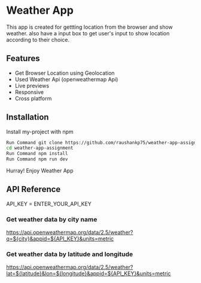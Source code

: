 
# Weather App

This app is created for gettting location from the browser and show weather. also have a input box to get user's input to show location according to their choice.


## Features

- Get Browser Location using Geolocation
- Used Weather Api (openweathermap Api)
- Live previews
- Responsive
- Cross platform


## Installation

Install my-project with npm

```bash
Run Command git clone https://github.com/raushankp75/weather-app-assignment.git 
cd weather-app-assignment
Run Command npm install
Run Command npm run dev

```
 Hurray! Enjoy Weather App
## API Reference

API_KEY = ENTER_YOUR_API_KEY

### Get weather data by city name
https://api.openweathermap.org/data/2.5/weather?q=${city}&appid=${API_KEY}&units=metric

### Get weather data by latitude and longitude
https://api.openweathermap.org/data/2.5/weather?lat=${latitude}&lon=${longitude}&appid=${API_KEY}&units=metric





